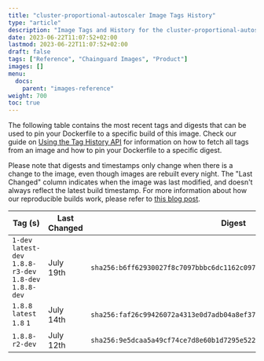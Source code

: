 ```yaml
---
title: "cluster-proportional-autoscaler Image Tags History"
type: "article"
description: "Image Tags and History for the cluster-proportional-autoscaler Chainguard Image"
date: 2023-06-22T11:07:52+02:00
lastmod: 2023-06-22T11:07:52+02:00
draft: false
tags: ["Reference", "Chainguard Images", "Product"]
images: []
menu:
  docs:
    parent: "images-reference"
weight: 700
toc: true
---
```


The following table contains the most recent tags and digests that can be used to pin your Dockerfile to a specific build of this image. Check our guide on [Using the Tag History API](/chainguard/chainguard-images/using-the-tag-history-api/) for information on how to fetch all tags from an image and how to pin your Dockerfile to a specific digest.

Please note that digests and timestamps only change when there is a change to the image, even though images are rebuilt every night. The "Last Changed" column indicates when the image was last modified, and doesn't always reflect the latest build timestamp. For more information about how our reproducible builds work, please refer to [this blog post](https://www.chainguard.dev/unchained/reproducing-chainguards-reproducible-image-builds).

| Tag (s)                                                    | Last Changed | Digest                                                                    |
|------------------------------------------------------------|--------------|---------------------------------------------------------------------------|
|  `1-dev` `latest-dev` `1.8.8-r3-dev` `1.8-dev` `1.8.8-dev` | July 19th    | `sha256:b6ff62930027f8c7097bbbc6dc1162c097e3d73f57e281d84bffd52ced71a704` |
|  `1.8.8` `latest` `1.8` `1`                                | July 14th    | `sha256:faf26c99426072a4313e0d7adb04a8ef3752be3b2bb6959b485be6c48666883b` |
|  `1.8.8-r2-dev`                                            | July 12th    | `sha256:9e5dcaa5a49cf74ce7d8e60b1d7295e52257567243d93d98105b7dd09f2db37c` |
